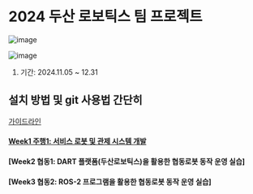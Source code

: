 # 2024 두산 로보틱스 팀 프로젝트 
![image](https://github.com/user-attachments/assets/ff7f6d89-8bcd-4715-bbbd-9d4be2b6c190)

![image](https://github.com/user-attachments/assets/53f0cbc9-a021-48ad-903a-322c401606b5)

1. 기간: 2024.11.05 ~ 12.31

## 설치 방법 및 git 사용법 간단히 
[가이드라인](SETUP.md)
#### [Week1 주행1: 서비스 로봇 및 관제 시스템 개발]()
#### [Week2 협동1: DART 플랫폼(두산로보틱스)을 활용한 협동로봇 동작 운영 실습]
#### [Week3 협동2: ROS-2 프로그램을 활용한 협동로봇 동작 운영 실습]

